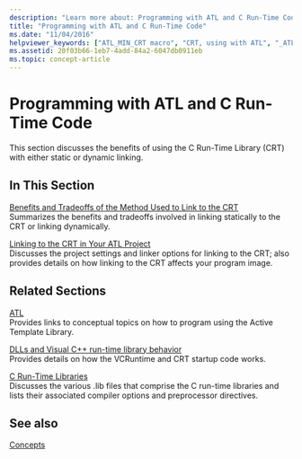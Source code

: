 ```yaml
---
description: "Learn more about: Programming with ATL and C Run-Time Code"
title: "Programming with ATL and C Run-Time Code"
ms.date: "11/04/2016"
helpviewer_keywords: ["ATL_MIN_CRT macro", "CRT, using with ATL", "_ATL_MIN_CRT macro", "ATL, C Run-Time library (CRT)"]
ms.assetid: 20f03b66-1eb7-4add-84a2-6047db0911eb
ms.topic: concept-article
---
```

# Programming with ATL and C Run-Time Code

This section discusses the benefits of using the C Run-Time Library (CRT) with either static or dynamic linking.

## In This Section

[Benefits and Tradeoffs of the Method Used to Link to the CRT](../atl/benefits-and-tradeoffs-of-the-method-used-to-link-to-the-crt.md)<br/>
Summarizes the benefits and tradeoffs involved in linking statically to the CRT or linking dynamically.

[Linking to the CRT in Your ATL Project](../atl/linking-to-the-crt-in-your-atl-project.md)<br/>
Discusses the project settings and linker options for linking to the CRT; also provides details on how linking to the CRT affects your program image.

## Related Sections

[ATL](../atl/active-template-library-atl-concepts.md)<br/>
Provides links to conceptual topics on how to program using the Active Template Library.

[DLLs and Visual C++ run-time library behavior](../build/run-time-library-behavior.md)<br/>
Provides details on how the VCRuntime and CRT startup code works.

[C Run-Time Libraries](../c-runtime-library/crt-library-features.md)<br/>
Discusses the various .lib files that comprise the C run-time libraries and lists their associated compiler options and preprocessor directives.

## See also

[Concepts](../atl/active-template-library-atl-concepts.md)
